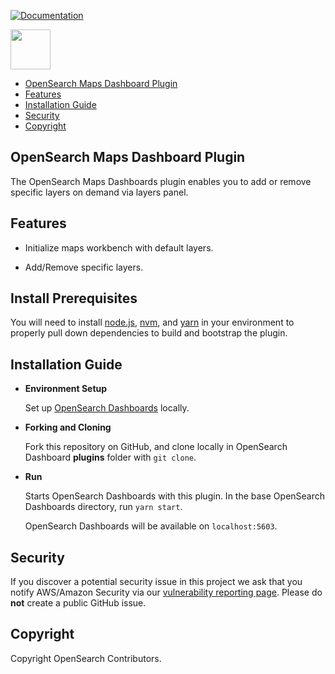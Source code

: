 [![Documentation](https://img.shields.io/badge/doc-reference-blue)](https://opensearch.org/docs/latest/)

<img src="https://opensearch.org/assets/img/opensearch-logo-themed.svg" height="64px">


- [OpenSearch Maps Dashboard Plugin](#opensearch-maps-dashboard-plugin)
- [Features](#features)
- [Installation Guide](#installation-guide)
- [Security](#security)
- [Copyright](#copyright)

## OpenSearch Maps Dashboard Plugin

The OpenSearch Maps Dashboards plugin enables you to add or remove specific layers on demand via layers panel.

## Features

 * Initialize maps workbench with default layers.

 * Add/Remove specific layers.


## Install Prerequisites

You will need to install [node.js](https://nodejs.org/en/), [nvm](https://github.com/nvm-sh/nvm/blob/master/README.md), and [yarn](https://yarnpkg.com/) in your environment to properly pull down dependencies to build and bootstrap the plugin.

## Installation Guide

 * __Environment Setup__
 
    Set up [OpenSearch Dashboards](https://github.com/opensearch-project/OpenSearch-Dashboards/blob/main/DEVELOPER_GUIDE.md) locally.

 * __Forking and Cloning__
 
    Fork this repository on GitHub, and clone locally in OpenSearch Dashboard **plugins** folder with `git clone`.

 * __Run__

    Starts OpenSearch Dashboards with this plugin. In the base OpenSearch Dashboards directory, run `yarn start`.

    OpenSearch Dashboards will be available on `localhost:5603`.



## Security

If you discover a potential security issue in this project we ask that you notify AWS/Amazon Security via our [vulnerability reporting page](http://aws.amazon.com/security/vulnerability-reporting/). Please do **not** create a public GitHub issue.


## Copyright

Copyright OpenSearch Contributors.